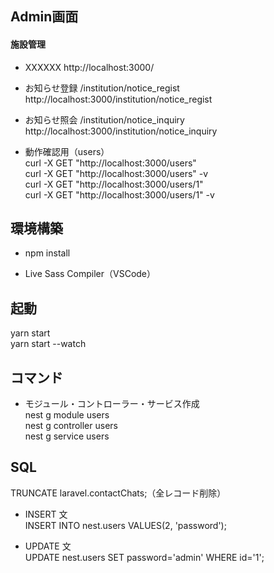## Admin画面
#### 施設管理<br>
- XXXXXX
http://localhost:3000/

- お知らせ登録 /institution/notice_regist<br>
http://localhost:3000/institution/notice_regist

- お知らせ照会 /institution/notice_inquiry<br>
http://localhost:3000/institution/notice_inquiry

- 動作確認用（users）<br>
curl -X GET "http://localhost:3000/users"<br>
curl -X GET "http://localhost:3000/users" -v<br>
curl -X GET "http://localhost:3000/users/1"<br>
curl -X GET "http://localhost:3000/users/1" -v<br>

## 環境構築<br>
- npm install

- Live Sass Compiler（VSCode）

## 起動<br>
yarn start<br>
yarn start --watch

## コマンド<br>
- モジュール・コントローラー・サービス作成<br>
nest g module users<br>
nest g controller users<br>
nest g service users

## SQL<br>
TRUNCATE laravel.contactChats;（全レコード削除）

- INSERT 文<br>
INSERT INTO nest.users VALUES(2, 'password');

- UPDATE 文<br>
UPDATE nest.users SET password='admin' WHERE id='1';